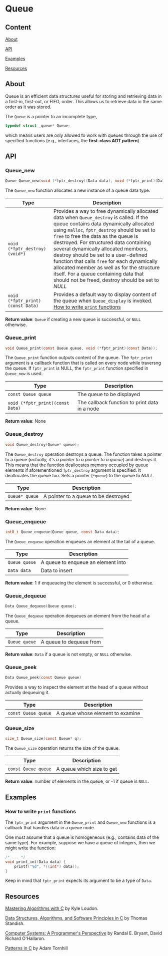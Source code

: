 # Queue

## Content

[About](#about)

[API](#api)

[Examples](#examples)

[Resources](#resources)

## About

Queue is an efficient data structures useful for storing and retrieving data in a first-in, first-out, or FIFO, order. This allows us to retrieve data in the same order as it was stored.

The `Queue` is a pointer to an incomplete type,

```C
typedef struct _queue* Queue;
```

which means users are only allowed to work with queues through the use of specified functions (e.g., interfaces, the **first-class ADT pattern**).

## API

### Queue_new

```C
Queue Queue_new(void (*fptr_destroy)(Data data), void (*fptr_print)(Data data));
```

The `Queue_new` function allocates a new instance of a queue data type.

| Type | Description |
| ---- | ----------- |
| `void (*fptr_destroy)(void*)` | Provides a way to free dynamically allocated data when `Queue_destroy` is called. If the queue contains data dynamically allocated using `malloc`, `fptr_destroy` should be set to `free` to free the data as the queue is destroyed. For structured data containing several dynamically allocated members, destroy should be set to a user-defined function that calls `free` for each dynamically allocated member as well as for the structure itself. For a queue containing data that should not be freed, destroy should be set to *NULL* |
| `void (*fptr_print)(const Data)` | Provides a default way to display content of the queue when `Queue_display` is invoked. [How to write `print` functions](#how-to-write-print-functions) |

**Return value**: `Queue` if creating a new queue is successful, or `NULL` otherwise.

### Queue_print

```C
void Queue_print(const Queue queue, void (*fptr_print)(const Data));
```

The `Queue_print` function outputs content of the queue. The `fptr_print` argument is a callback function that is called on every node while traversng the queue. If `fptr_print` is NULL, the `fptr_print` function specified in `Queue_new` is used.

| Type | Description |
| ---- | ----------- |
| `const Queue queue` | The queue to be displayed |
| `void (*fptr_print)(const Data)` | The callback function to print data in a node |

**Return value**: None

### Queue_destroy

```C
void Queue_destroy(Queue* queue);
```

The `Queue_destroy` operation destroys a queue. The function takes a pointer to a queue (*actually, it's a pointer to a pointer to a queue*) and destroys it. This means that the function deallocates memory occupied by queue elements if aforementioned `fptr_destroy` argument is specified. It deallocates the queue too. Sets a pointer (`*queue`) to the queue to *NULL*.

| Type | Description |
| ---- | ----------- |
| `Queue* queue` | A pointer to a queue to be destroyed |

**Return value**: None

### Queue_enqueue

```C
int8_t Queue_enqueue(Queue queue, const Data data);
```

The `Queue_enqueue` operation enqueues an element at the tail of a queue.

| Type | Description |
| ---- | ----------- |
| `Queue queue` | A queue to enqueue an element into |
| `Data data` | Data to insert |

**Return value**: 1 if enqueueing the element is successful, or 0 otherwise.

### Queue_dequeue

```C
Data Queue_dequeue(Queue queue);
```

The `Queue_dequeue` operation dequeues an element from the head of a queue.

| Type | Description |
| ---- | ----------- |
| `Queue queue` | A queue to dequeue from |

**Return value**: `Data` if a queue is not empty, or `NULL` otherwise.

### Queue_peek

```C
Data Queue_peek(const Queue queue)
```

Provides a way to inspect the element at the head of a queue without actually dequeuing it.

| Type | Description |
| ---- | ----------- |
| `const Queue queue` | A queue whose element to examine |

### Queue_size

```C
size_t Queue_size(const Queue* q);
```

The `Queue_size` operation returns the size of the queue.

| Type | Description |
| ---- | ----------- |
| `const Queue queue` | A queue which size to get |

**Return value**: number of elements in the queue, or -1 if queue is `NULL`.

## Examples

### How to write `print` functions

The `fptr_print` argument in the `Queue_print` and `Queue_new` functions is a callback that handles data in a queue node.

One must assume that a queue is homogeneous (e.g., contains data of the same type). For example, suppose we have a queue of integers, then we might write the function:

```C
/* ... */
void print_int(Data data) {
    printf("%d", *((int*) data));
}
```

Keep in mind that `fptr_print` expects its argument to be a type of `Data`.

## Resources

[Mastering Algorithms with C](https://www.amazon.com/Mastering-Algorithms-Techniques-Sorting-Encryption/dp/1565924533/ref=sr_1_1?crid=1ZN4ENEQEGO5&keywords=mastering+c+algorithms&qid=1679619546&s=books&sprefix=mastering+c+algoritms%2Cstripbooks-intl-ship%2C221&sr=1-1) by Kyle Loudon.

[Data Structures, Algorithms, and Software Principles in C](https://www.amazon.com/Data-Structures-Algorithms-Software-Principles/dp/0201591189/ref=sr_1_10?crid=14MCGWUKW0F98&keywords=data+structures+and+algorithms+in+C&qid=1679784448&s=books&sprefix=data+structures+and+algorithms+in+c%2Cstripbooks-intl-ship%2C186&sr=1-10) by Thomas Standish.

[Computer Systems: A Programmer's Perspective](https://www.amazon.com/Computer-Systems-Programmers-Randal-Bryant/dp/013034074X/ref=sr_1_3?crid=1NDI8BHE4BPQM&keywords=computer+systems+a+programmer%27s+perspective&qid=1679784732&s=books&sprefix=computer+pers%2Cstripbooks-intl-ship%2C199&sr=1-3) by Randal E. Bryant, David Richard O'Hallaron.

[Patterns in C](https://leanpub.com/patternsinc) by Adam Tornhill
